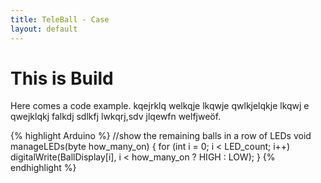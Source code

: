 ```yaml
---
title: TeleBall - Case
layout: default
---
```


This is Build
=============

Here comes a code example. kqejrklq welkqje lkqwje qwlkjelqkje lkqwj e
qwejklqkj falkdj sdlkfj lwkqrj,sdv jlqewfn welfjweöf.

{% highlight Arduino %}
//show the remaining balls in a row of LEDs
void manageLEDs(byte how_many_on)
{
    for (int i = 0; i < LED_count; i++)
        digitalWrite(BallDisplay[i], i < how_many_on ? HIGH : LOW);
}
{% endhighlight %}
